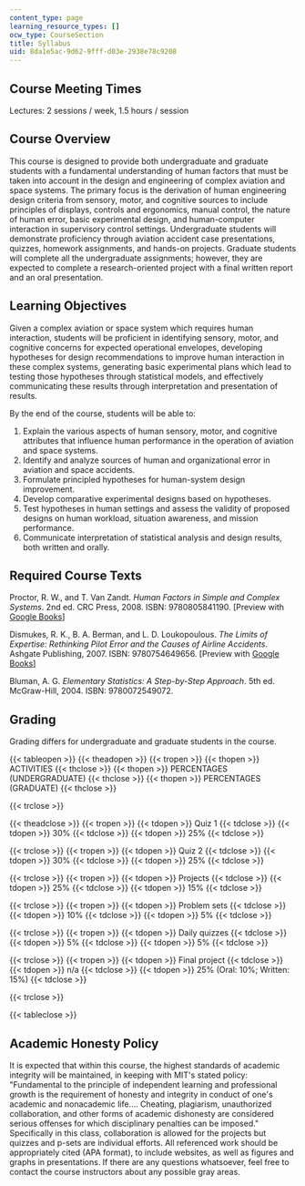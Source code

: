 ```yaml
---
content_type: page
learning_resource_types: []
ocw_type: CourseSection
title: Syllabus
uid: 8da1e5ac-9d62-9fff-d03e-2938e78c9208
---
```


Course Meeting Times
--------------------

Lectures: 2 sessions / week, 1.5 hours / session

Course Overview
---------------

This course is designed to provide both undergraduate and graduate students with a fundamental understanding of human factors that must be taken into account in the design and engineering of complex aviation and space systems. The primary focus is the derivation of human engineering design criteria from sensory, motor, and cognitive sources to include principles of displays, controls and ergonomics, manual control, the nature of human error, basic experimental design, and human-computer interaction in supervisory control settings. Undergraduate students will demonstrate proficiency through aviation accident case presentations, quizzes, homework assignments, and hands-on projects. Graduate students will complete all the undergraduate assignments; however, they are expected to complete a research-oriented project with a final written report and an oral presentation.

Learning Objectives
-------------------

Given a complex aviation or space system which requires human interaction, students will be proficient in identifying sensory, motor, and cognitive concerns for expected operational envelopes, developing hypotheses for design recommendations to improve human interaction in these complex systems, generating basic experimental plans which lead to testing those hypotheses through statistical models, and effectively communicating these results through interpretation and presentation of results.

By the end of the course, students will be able to:

1.  Explain the various aspects of human sensory, motor, and cognitive attributes that influence human performance in the operation of aviation and space systems.
2.  Identify and analyze sources of human and organizational error in aviation and space accidents.
3.  Formulate principled hypotheses for human-system design improvement.
4.  Develop comparative experimental designs based on hypotheses.
5.  Test hypotheses in human settings and assess the validity of proposed designs on human workload, situation awareness, and mission performance.
6.  Communicate interpretation of statistical analysis and design results, both written and orally.

Required Course Texts
---------------------

Proctor, R. W., and T. Van Zandt. _Human Factors in Simple and Complex Systems_. 2nd ed. CRC Press, 2008. ISBN: 9780805841190. \[Preview with [Google Books](http://books.google.com/books?id=LfqDZ1VEmyoC&pg=PAfrontcover#v=onepage)\]

Dismukes, R. K., B. A. Berman, and L. D. Loukopoulous. _The Limits of Expertise: Rethinking Pilot Error and the Causes of Airline Accidents_. Ashgate Publishing, 2007. ISBN: 9780754649656. \[Preview with [Google Books](http://books.google.com/books?id=mMxaYxhu0l0C&pg=PAfrontcover#v=onepage)\]

Bluman, A. G. _Elementary Statistics: A Step-by-Step Approach_. 5th ed. McGraw-Hill, 2004. ISBN: 9780072549072.

Grading
-------

Grading differs for undergraduate and graduate students in the course.

{{< tableopen >}}
{{< theadopen >}}
{{< tropen >}}
{{< thopen >}}
ACTIVITIES
{{< thclose >}}
{{< thopen >}}
PERCENTAGES  
(UNDERGRADUATE)
{{< thclose >}}
{{< thopen >}}
PERCENTAGES  
(GRADUATE)
{{< thclose >}}

{{< trclose >}}

{{< theadclose >}}
{{< tropen >}}
{{< tdopen >}}
Quiz 1
{{< tdclose >}}
{{< tdopen >}}
30%
{{< tdclose >}}
{{< tdopen >}}
25%
{{< tdclose >}}

{{< trclose >}}
{{< tropen >}}
{{< tdopen >}}
Quiz 2
{{< tdclose >}}
{{< tdopen >}}
30%
{{< tdclose >}}
{{< tdopen >}}
25%
{{< tdclose >}}

{{< trclose >}}
{{< tropen >}}
{{< tdopen >}}
Projects
{{< tdclose >}}
{{< tdopen >}}
25%
{{< tdclose >}}
{{< tdopen >}}
15%
{{< tdclose >}}

{{< trclose >}}
{{< tropen >}}
{{< tdopen >}}
Problem sets
{{< tdclose >}}
{{< tdopen >}}
10%
{{< tdclose >}}
{{< tdopen >}}
5%
{{< tdclose >}}

{{< trclose >}}
{{< tropen >}}
{{< tdopen >}}
Daily quizzes
{{< tdclose >}}
{{< tdopen >}}
5%
{{< tdclose >}}
{{< tdopen >}}
5%
{{< tdclose >}}

{{< trclose >}}
{{< tropen >}}
{{< tdopen >}}
Final project
{{< tdclose >}}
{{< tdopen >}}
n/a
{{< tdclose >}}
{{< tdopen >}}
25% (Oral: 10%; Written: 15%)
{{< tdclose >}}

{{< trclose >}}

{{< tableclose >}}

Academic Honesty Policy
-----------------------

It is expected that within this course, the highest standards of academic integrity will be maintained, in keeping with MIT's stated policy: "Fundamental to the principle of independent learning and professional growth is the requirement of honesty and integrity in conduct of one's academic and nonacademic life…. Cheating, plagiarism, unauthorized collaboration, and other forms of academic dishonesty are considered serious offenses for which disciplinary penalties can be imposed." Specifically in this class, collaboration is allowed for the projects but quizzes and p-sets are individual efforts. All referenced work should be appropriately cited (APA format), to include websites, as well as figures and graphs in presentations. If there are any questions whatsoever, feel free to contact the course instructors about any possible gray areas.